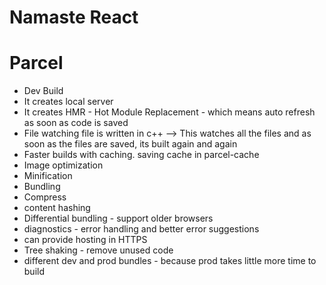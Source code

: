 # Namaste React

# Parcel

- Dev Build
- It creates local server
- It creates HMR - Hot Module Replacement - which means auto refresh as soon as code is saved
- File watching file is written in c++ --> This watches all the files and as soon as the files are saved, its built again and again
- Faster builds with caching. saving cache in parcel-cache
- Image optimization
- Minification
- Bundling
- Compress
- content hashing
- Differential bundling - support older browsers
- diagnostics - error handling and better error suggestions
- can provide hosting in HTTPS
- Tree shaking - remove unused code
- different dev and prod bundles - because prod takes little more time to build
